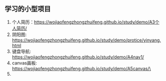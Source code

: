 ## 学习的小型项目

1. 个人简历：https://wojiaofengzhongzhuifeng.github.io/study/demo/A3个人简历/
2. 阴阳图: https://wojiaofengzhongzhuifeng.github.io/study/demo/protice/yinyang.html
3. 键盘导航: https://wojiaofengzhongzhuifeng.github.io/study/demo/A4nav1/
4. canvas画板: https://wojiaofengzhongzhuifeng.github.io/study/demo/A5canvas/\
5. ​




